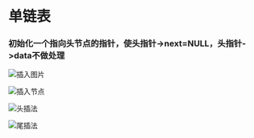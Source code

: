 # 单链表 
### 初始化一个指向头节点的指针，使头指针->next=NULL，头指针->data不做处理
![插入图片](https://images2015.cnblogs.com/blog/1020793/201704/1020793-20170416121530615-364952800.png)
  



![插入节点](https://images2015.cnblogs.com/blog/1020793/201704/1020793-20170416193556227-737955232.png)  






![头插法](https://images2015.cnblogs.com/blog/1020793/201704/1020793-20170416193632102-2059017997.png)






![尾插法](https://images2015.cnblogs.com/blog/1020793/201704/1020793-20170416213219384-1437290386.png)